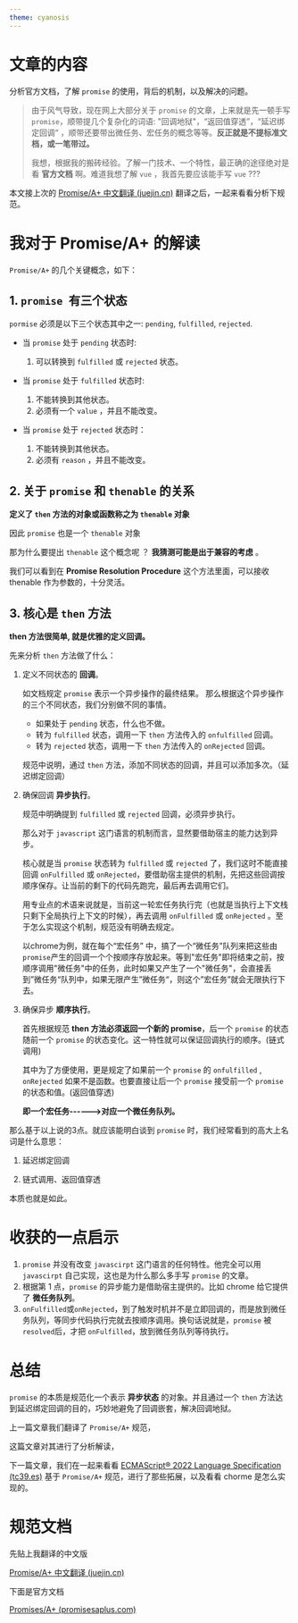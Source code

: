```yaml
---
theme: cyanosis
---
```


# 文章的内容

分析官方文档，了解 `promise` 的使用，背后的机制，以及解决的问题。

> 由于风气导致，现在网上大部分关于 `promise` 的文章，上来就是先一顿手写 `promise`，顺带提几个复杂化的词语: "回调地狱"，“返回值穿透”，“延迟绑定回调“ ，顺带还要带出微任务、宏任务的概念等等。__反正就是不提标准文档，或一笔带过。__
>
>我想，根据我的搬砖经验。了解一门技术、一个特性，最正确的途径绝对是看 __官方文档__ 啊。难道我想了解 `vue` ，我首先要应该能手写 `vue` ???


本文接上次的 [Promise/A+ 中文翻译 (juejin.cn)](https://juejin.cn/post/7001775082339041288)
翻译之后，一起来看看分析下规范。

# 我对于 Promise/A+ 的解读

`Promise/A+` 的几个关键概念，如下：

## 1. `promise `有三个状态

`pormise` 必须是以下三个状态其中之一: `pending`, `fulfilled`, `rejected`.

- 当 `promise` 处于 `pending` 状态时:

    1. 可以转换到 `fulfilled` 或 `rejected` 状态。

- 当 `promise` 处于 `fulfilled` 状态时:

    1. 不能转换到其他状态。
    2. 必须有一个 `value` ，并且不能改变。

- 当 `promise` 处于 `rejected` 状态时：

    1. 不能转换到其他状态。
    2. 必须有 `reason` ，并且不能改变。

## 2. 关于 `promise` 和 `thenable` 的关系

__定义了 `then` 方法的对象或函数称之为 `thenable` 对象__

因此 `promise` 也是一个 `thenable` 对象

那为什么要提出 `thenable` 这个概念呢 ？ __我猜测可能是出于兼容的考虑__ 。

我们可以看到在 **Promise Resolution Procedure** 这个方法里面，可以接收 thenable 作为参数的，十分灵活。

## 3. 核心是 `then` 方法

__then 方法很简单, 就是优雅的定义回调。__

先来分析 `then` 方法做了什么：

1. 定义不同状态的 __回调__。

   如文档规定 `promise` 表示一个异步操作的最终结果。 那么根据这个异步操作的三个不同状态，我们分别做不同的事情。
    - 如果处于 `pending` 状态，什么也不做。
    - 转为 `fulfilled` 状态，调用一下 `then` 方法传入的 `onfulfilled` 回调。
    - 转为 `rejected` 状态，调用一下 `then` 方法传入的 `onRejected` 回调。

   规范中说明，通过 `then` 方法，添加不同状态的回调，并且可以添加多次。（延迟绑定回调）

2. 确保回调 __异步执行__。

   规范中明确提到 `fulfilled` 或 `rejected` 回调，必须异步执行。

   那么对于 `javascript` 这门语言的机制而言，显然要借助宿主的能力达到异步。

   核心就是当 `promise` 状态转为 `fulfilled` 或 `rejected` 了，我们这时不能直接回调 `onFulfilled` 或 `onRejected`，要借助宿主提供的机制，先把这些回调按顺序保存。让当前的剩下的代码先跑完，最后再去调用它们。

   用专业点的术语来说就是，当前这一轮宏任务执行完（也就是当执行上下文栈只剩下全局执行上下文的时候），再去调用 `onFulfilled` 或 `onRejected` 。至于怎么实现这个机制，规范没有明确去规定。

   以chrome为例，就在每个“宏任务” 中，搞了一个“微任务”队列来把这些由 `promise`产生的回调一个个按顺序存放起来。等到"宏任务"即将结束之前，按顺序调用"微任务"中的任务，此时如果又产生了一个"微任务"，会直接丢到”微任务“队列中，如果无限产生”微任务“，则这个”宏任务”就会无限执行下去。

3. 确保异步 __顺序执行__。

   首先根据规范 __then 方法必须返回一个新的 promise__，后一个 `promise` 的状态随前一个 `promise` 的状态变化。这一特性就可以保证回调执行的顺序。(链式调用)

   其中为了方便使用，更是规定了如果前一个 `promise` 的 `onfulfilled` , `onRejected` 如果不是函数。也要直接让后一个 `promise` 接受前一个 `promise` 的状态和值。(返回值穿透)

   __即一个宏任务------>对应一个微任务队列。__

那么基于以上说的3点。就应该能明白谈到 `promise` 时，我们经常看到的高大上名词是什么意思：

1. 延迟绑定回调

2. 链式调用、返回值穿透

本质也就是如此。

# 收获的一点启示

1. `promise` 并没有改变 `javascirpt` 这门语言的任何特性。他完全可以用 `javascirpt` 自己实现，这也是为什么那么多手写 `promise` 的文章。
2. 根据第 1 点，`promise` 的异步能力是借助宿主提供的。比如 chrome 给它提供了 __微任务队列__。
3. `onFulfilled`或`onRejected`，到了触发时机并不是立即回调的，而是放到微任务队列，等同步代码执行完就去按顺序调用。换句话说就是，`promise` 被 `resolved`后，才把 `onFulfilled`，放到微任务队列等待执行。

# 总结

`promise` 的本质是规范化一个表示 __异步状态__ 的对象。并且通过一个 `then` 方法达到延迟绑定回调的目的，巧妙地避免了回调嵌套，解决回调地狱。

上一篇文章我们翻译了 `Promise/A+` 规范，

这篇文章对其进行了分析解读，

下一篇文章，我们在一起来看看
[ECMAScript® 2022 Language Specification (tc39.es)](https://tc39.es/ecma262/#sec-promise-objects) 基于 `Promise/A+` 规范，进行了那些拓展，以及看看 chorme 是怎么实现的。

# 规范文档

先贴上我翻译的中文版

[Promise/A+ 中文翻译 (juejin.cn)](https://juejin.cn/post/7001775082339041288)

下面是官方文档

[Promises/A+ (promisesaplus.com)](https://promisesaplus.com/)